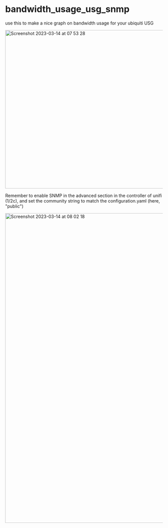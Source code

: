 # bandwidth_usage_usg_snmp


use this to make a nice graph on bandwidth usage for your ubiquiti USG


<img width="507" alt="Screenshot 2023-03-14 at 07 53 28" src="https://user-images.githubusercontent.com/63817085/224920475-a6306f2a-1fb9-491f-8dc4-d590d6f98561.png">


Remember to enable SNMP in the advanced section in the controller of unifi (1/2c), and set the community string to match the configuration.yaml (here, "public")

<img width="991" alt="Screenshot 2023-03-14 at 08 02 18" src="https://user-images.githubusercontent.com/63817085/224921392-edcf3bd1-10ee-4e62-94d3-8336c7e625d5.png">


